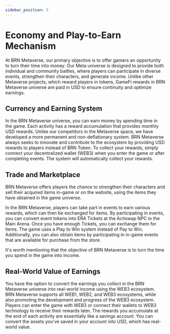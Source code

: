 ```yaml
---
sidebar_position: 5
---
```


# Economy and Play-to-Earn Mechanism

At BRN Metaverse, our primary objective is to offer gamers an opportunity to turn their time into money. Our Meta universe is designed to provide both individual and community battles, where players can participate in diverse events, strengthen their characters, and generate income. Unlike other Metaverse projects, which reward players in tokens, GameFi rewards in BRN Metaverse universe are paid in USD to ensure continuity and optimize earnings.

## Currency and Earning System

In the BRN Metaverse universe, you can earn money by spending time in the game. Each activity has a reward accumulation that provides monthly USD rewards. Unlike our competitors in the Metaverse space, we have developed a more permanent and non-deflationary system. BRN Metaverse always seeks to innovate and contribute to the ecosystem by providing USD rewards to players instead of BRN Token. To collect your rewards, simply connect your decentralized wallet (WEB3) when you enter the game or after completing events. The system will automatically collect your rewards. 

## Trade and Marketplace

BRN Metaverse offers players the chance to strengthen their characters and sell their acquired items in-game or on the website, using the items they have obtained in the game universe.

In the BRN Metaverse, players can take part in events to earn various rewards, which can then be exchanged for items. By participating in events, you can convert event tokens into ERA Tickets at the Actiswap NPC in the Main Arena. Once you have enough Tickets, you can exchange them for items. The game uses a Play to Win system instead of Pay to Win. Additionally, you can also obtain items by participating in in-game events that are available for purchase from the store.

It's worth mentioning that the objective of BRN Metaverse is to turn the time you spend in the game into income.

## Real-World Value of Earnings

You have the option to convert the earnings you collect in the BRN Metaverse universe into real-world income using the WEB3 ecosystem. BRN Metaverse supports all WEB1, WEB2, and WEB3 ecosystems, while also promoting the development and progress of the WEB3 ecosystem. Players can enter the game with WEB3 or connect their wallets to WEB3 technology to receive their rewards later. The rewards you accumulate at the end of each activity are essentially like a savings account. You can convert the assets you've saved in your account into USD, which has real-world value.

